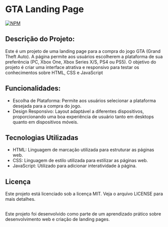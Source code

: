 # GTA Landing Page
[![NPM](https://img.shields.io/npm/l/react)](https://github.com/DonMeg/Projeto-Site-GTA/blob/main/LICENSE) 

## Descrição do Projeto:
Este é um projeto de uma landing page para a compra do jogo GTA (Grand Theft Auto). 
A página permite aos usuários escolherem a plataforma de sua preferência (PC, Xbox One, Xbox Series X/S, PS4 ou PS5).
O objetivo do projeto é criar uma interface atrativa e responsivo para testar os conhecimentos sobre HTML, CSS e JavaScript

## Funcionalidades:
- Escolha de Plataforma: Permite aos usuários selecionar a plataforma desejada para a compra do jogo.
- Design Responsivo: Layout adaptável a diferentes dispositivos, proporcionando uma boa experiência de usuário tanto em desktops quanto em dispositivos móveis.

## Tecnologias Utilizadas
- HTML: Linguagem de marcação utilizada para estruturar as páginas web.
- CSS: Linguagem de estilo utilizada para estilizar as páginas web.
- JavaScript: Utilizado para adicionar interatividade à página.

## Licença
Este projeto está licenciado sob a licença MIT. Veja o arquivo LICENSE para mais detalhes.
##
Este projeto foi desenvolvido como parte de um aprendizado prático sobre desenvolvimento web e criação de landing pages.
